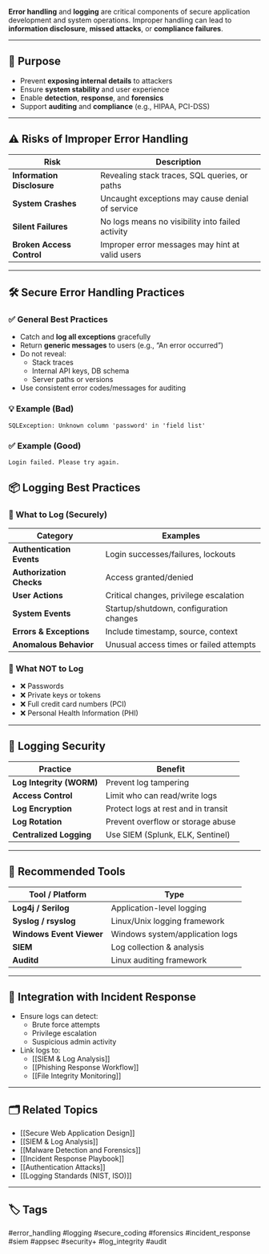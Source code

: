 **Error handling** and **logging** are critical components of secure application development and system operations. Improper handling can lead to **information disclosure**, **missed attacks**, or **compliance failures**.

---

## 🎯 Purpose

- Prevent **exposing internal details** to attackers
- Ensure **system stability** and user experience
- Enable **detection**, **response**, and **forensics**
- Support **auditing** and **compliance** (e.g., HIPAA, PCI-DSS)

---

## ⚠️ Risks of Improper Error Handling

| Risk                        | Description                                       |
|-----------------------------|---------------------------------------------------|
| **Information Disclosure**  | Revealing stack traces, SQL queries, or paths    |
| **System Crashes**          | Uncaught exceptions may cause denial of service  |
| **Silent Failures**         | No logs means no visibility into failed activity |
| **Broken Access Control**   | Improper error messages may hint at valid users  |

---

## 🛠 Secure Error Handling Practices

### ✅ General Best Practices

- Catch and **log all exceptions** gracefully
- Return **generic messages** to users (e.g., “An error occurred”)
- Do not reveal:
  - Stack traces
  - Internal API keys, DB schema
  - Server paths or versions
- Use consistent error codes/messages for auditing

### 💡 Example (Bad)

```plaintext
SQLException: Unknown column 'password' in 'field list'
```

### ✅ Example (Good)
```
Login failed. Please try again.
```

## 📦 Logging Best Practices

### 🔐 What to Log (Securely)

|Category|Examples|
|---|---|
|**Authentication Events**|Login successes/failures, lockouts|
|**Authorization Checks**|Access granted/denied|
|**User Actions**|Critical changes, privilege escalation|
|**System Events**|Startup/shutdown, configuration changes|
|**Errors & Exceptions**|Include timestamp, source, context|
|**Anomalous Behavior**|Unusual access times or failed attempts|

### 🚫 What NOT to Log

- ❌ Passwords
- ❌ Private keys or tokens
- ❌ Full credit card numbers (PCI)
- ❌ Personal Health Information (PHI)

---

## 🔐 Logging Security

|Practice|Benefit|
|---|---|
|**Log Integrity (WORM)**|Prevent log tampering|
|**Access Control**|Limit who can read/write logs|
|**Log Encryption**|Protect logs at rest and in transit|
|**Log Rotation**|Prevent overflow or storage abuse|
|**Centralized Logging**|Use SIEM (Splunk, ELK, Sentinel)|

---

## 🧰 Recommended Tools

|Tool / Platform|Type|
|---|---|
|**Log4j / Serilog**|Application-level logging|
|**Syslog / rsyslog**|Linux/Unix logging framework|
|**Windows Event Viewer**|Windows system/application logs|
|**SIEM**|Log collection & analysis|
|**Auditd**|Linux auditing framework|

---

## 🧠 Integration with Incident Response

- Ensure logs can detect:
    - Brute force attempts
    - Privilege escalation
    - Suspicious admin activity
- Link logs to:
    - [[SIEM & Log Analysis]]
    - [[Phishing Response Workflow]]
    - [[File Integrity Monitoring]]

---

## 🗂 Related Topics

- [[Secure Web Application Design]]
- [[SIEM & Log Analysis]]
- [[Malware Detection and Forensics]]
- [[Incident Response Playbook]]
- [[Authentication Attacks]]
- [[Logging Standards (NIST, ISO)]]

---

## 🏷 Tags

#error_handling #logging #secure_coding #forensics #incident_response #siem #appsec #security+ #log_integrity #audit